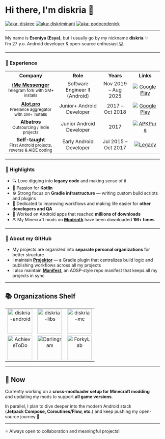 # Hi there, I'm diskria 👋

[![aka: diskree](https://img.shields.io/badge/🌀_aka-diskree-blue)](#)
[![aka: diskriminant](https://img.shields.io/badge/∑_aka-diskriminant-purple)](#)
[![aka: podocodenick](https://img.shields.io/badge/👾_aka-podocodenick-green)](#)

---

My name is **Eseniya (Esya)**, but I usually go by my nickname **diskria** ✨  
I’m 27 y.o. Android developer & open-source enthusiast 💻

---

### 💼 Experience

<table>
  <tr>
    <th>Company</th>
    <th>Role</th>
    <th>Years</th>
    <th>Links</th>
  </tr>
  <tr>
    <td align="center">
      <a href="https://imem.app"><b>iMe Messenger</b></a><br/>
      <sub>Telegram fork with 5M+ installs</sub>
    </td>
    <td align="center">Software Engineer II (Android)</td>
    <td align="center">Nov 2019 – Aug 2025</td>
    <td align="center">
      <a href="https://play.google.com/store/apps/details?id=com.iMe.android">
        <img src="https://img.shields.io/badge/Get%20it%20on-Google%20Play-5a8ebd?logo=google-play&logoColor=white&style=flat" alt="Google Play"/>
      </a>
    </td>
  </tr>
  <tr>
    <td align="center">
      <a href="https://alot.pro/"><b>Alot.pro</b></a><br/>
      <sub>Freelance aggregator with 1M+ installs</sub>
    </td>
    <td align="center">Junior+ Android Developer</td>
    <td align="center">2017 – Oct 2018</td>
    <td align="center">
      <a href="https://play.google.com/store/apps/details?id=alot.pro.alotpro">
        <img src="https://img.shields.io/badge/Get%20it%20on-Google%20Play-08bee0?logo=google-play&logoColor=white&style=flat" alt="Google Play"/>
      </a>
    </td>
  </tr>
  <tr>
    <td align="center">
      <b>Albatros</b><br/>
      <sub>Outsourcing / Indie projects</sub>
    </td>
    <td align="center">Junior Android Developer</td>
    <td align="center">2017</td>
    <td align="center">
      <a href="https://apkpure.com/ru/%D1%81%D0%B8%D0%BC%D1%83%D0%BB%D1%8F%D1%82%D0%BE%D1%80-%D1%80%D0%BE%D0%BA-%D0%B7%D0%B2%D0%B5%D0%B7%D0%B4%D1%8B/ru.albatros.rocksimulator">
        <img src="https://img.shields.io/badge/Download%20on-APKPure-3DDC84?logo=android&logoColor=white" alt="APKPure"/>
      </a>
    </td>
  </tr>
  <tr>
    <td align="center">
      <b>Self-taught</b><br/>
      <sub>First Android projects, reverse & AIDE coding</sub>
    </td>
    <td align="center">Early Android Developer</td>
    <td align="center">Jul 2015 – Oct 2017</td>
    <td align="center">
      <a href="https://github.com/diskria-legacy">
        <img src="https://img.shields.io/badge/organization-diskria--legacy-lightgrey?logo=github" alt="Legacy"/>
      </a>
    </td>
  </tr>
</table>

---

### 🚀 Highlights
- 🔍 Love digging into **legacy code** and making sense of it
- 💜 Passion for **Kotlin**
- ⚙️ Strong focus on **Gradle infrastructure** — writing custom build scripts and plugins
- 🤝 Dedicated to improving workflows and making life easier for **other developers and QA**
- 📱 Worked on Android apps that reached **millions of downloads**
- ⛏️ My Minecraft mods on [**Modrinth**](https://modrinth.com/user/diskria/mods) have been downloaded **1M+ times**

---

### 📂 About my GitHub
- My projects are organized into **separate personal organizations** for better structure  
- I maintain [**Projektor**](https://github.com/diskria/projektor) — a Gradle plugin that centralizes build logic and publishing workflows across all my projects  
- I also maintain [**Manifest**](https://github.com/diskria/manifest), an AOSP-style repo manifest that keeps all my projects in sync

---

## 📚 Organizations Shelf

<table align="center">
  <tr>
    <td align="center" width="33%">
      <a href="https://github.com/diskria-android" title="diskria-android">
        <img src="https://github.com/diskria-android.png" width="80" height="80" alt="diskria-android"/>
      </a>
    </td>
    <td align="center" width="33%">
      <a href="https://github.com/diskria-libs" title="diskria-libs">
        <img src="https://github.com/diskria-libs.png" width="80" height="80" alt="diskria-libs"/>
      </a>
    </td>
    <td align="center" width="33%">
      <a href="https://github.com/diskria-mc" title="diskria-mc">
        <img src="https://github.com/diskria-mc.png" width="80" height="80" alt="diskria-mc"/>
      </a>
    </td>
  </tr>
  <tr>
    <td align="center" width="33%">
      <a href="https://github.com/AchieveToDo" title="AchieveToDo">
        <img src="https://github.com/AchieveToDo.png" width="80" height="80" alt="AchieveToDo"/>
      </a>
    </td>
    <td align="center" width="33%">
      <a href="https://github.com/Darlingram" title="Darlingram">
        <img src="https://github.com/Darlingram.png" width="80" height="80" alt="Darlingram"/>
      </a>
    </td>
    <td align="center" width="33%">
      <a href="https://github.com/ForkyLab" title="ForkyLab">
        <img src="https://github.com/ForkyLab.png" width="80" height="80" alt="ForkyLab"/>
      </a>
    </td>
  </tr>
</table>

---

## 🌱 Now
Currently working on a **cross-modloader setup for Minecraft modding**  
and updating my mods to support **all game versions**.  

In parallel, I plan to dive deeper into the modern Android stack  
(**Jetpack Compose, Coroutines/Flow, etc.**) and keep pushing my open-source journey 🌟

---

⭐ Always open to collaboration and meaningful projects!  
